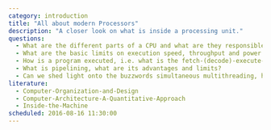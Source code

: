 ```yaml
---
category: introduction
title: "All about modern Processors"
description: "A closer look on what is inside a processing unit."
questions:
  - What are the different parts of a CPU and what are they responsible for?
  - What are the basic limits on execution speed, throughput and power consumption?
  - How is a program executed, i.e. what is the fetch-(decode)-execute-(write) loop, branching and associated issues?
  - What is pipelining, what are its advantages and limits?
  - Can we shed light onto the buzzwords simultaneous multithreading, hyperthreading, multitasking, superscalar architectures, SIMD and parallel computing?
literature:
  - Computer-Organization-and-Design
  - Computer-Architecture-A-Quantitative-Approach
  - Inside-the-Machine
scheduled: 2016-08-16 11:30:00
---
```

